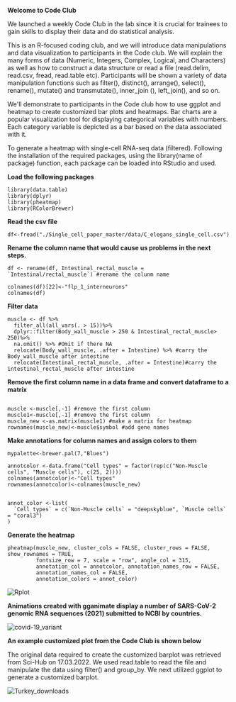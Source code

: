 **Welcome to Code Club**

We launched a weekly Code Club in the lab since it is crucial for trainees to gain skills to display their data and do statistical analysis.

This is an R-focused coding club, and we will introduce data manipulations and data visualization to participants in the Code club. We will explain the many forms of data (Numeric, Integers, Complex, Logical, and Characters) as well as how to construct a data structure or read a file (read.delim, read.csv, fread, read.table etc). Participants will be shown a variety of data manipulation functions such as filter(), distinct(), arrange(), select(), rename(), mutate() and transmutate(), inner_join (), left_join(), and so on.


We'll demonstrate to participants in the Code club how to use ggplot and heatmap to create customized bar plots and heatmaps. Bar charts are a popular visualization tool for displaying categorical variables with numbers. Each category variable is depicted as a bar based on the data associated with it. 


To generate a heatmap with single-cell RNA-seq data (filtered). Following the installation of the required packages, using the library(name of package) function, each package can be loaded into RStudio and used.

**Load the following packages**


```
library(data.table)
library(dplyr)
library(pheatmap)
library(RColorBrewer)

```


**Read the csv file**

```
df<-fread("./Single_cell_paper_master/data/C_elegans_single_cell.csv")
```

**Rename the column name that would cause us problems in the next steps.**

```
df <- rename(df, Intestinal_rectal_muscle = `Intestinal/rectal_muscle`) #rename the colunm name

colnames(df)[22]<-"flp_1_interneurons" 
colnames(df)
```


**Filter data**

```
muscle <- df %>%
  filter_all(all_vars(. > 15))%>%
  dplyr::filter(Body_wall_muscle > 250 & Intestinal_rectal_muscle> 250)%>%
  na.omit() %>% #Omit if there NA
  relocate(Body_wall_muscle, .after = Intestine) %>% #carry the Body_wall_muscle after intestine
  relocate(Intestinal_rectal_muscle, .after = Intestine)#carry the intestinal_rectal_muscle after intestine
```


**Remove the first column name in a data frame and convert dataframe to a matrix**

```

muscle <-muscle[,-1] #remove the first column
muscle1<-muscle[,-1] #remove the first column
muscle_new <-as.matrix(muscle1) #make a matrix for heatmap
rownames(muscle_new)<-muscle$symbol #add gene names

```
**Make annotations  for column names and assign colors to them**

```
mypalette<-brewer.pal(7,"Blues")

annotcolor <-data.frame("Cell types" = factor(rep(c("Non-Muscle cells", "Muscle cells"), c(25, 2))))
colnames(annotcolor)<-"Cell types"
rownames(annotcolor)<-colnames(muscle_new)


annot_color <-list(
  `Cell types` = c(`Non-Muscle cells` = "deepskyblue", `Muscle cells` = "coral3")
)
```

**Generate the heatmap** 

```
pheatmap(muscle_new, cluster_cols = FALSE, cluster_rows = FALSE, show_rownames = TRUE, 
         fontsize_row = 7, scale = "row", angle_col = 315, 
         annotation_col = annotcolor, annotation_names_row = FALSE, 
         annotation_names_col = FALSE,
         annotation_colors = annot_color)
```

![Rplot](https://user-images.githubusercontent.com/12661265/161766453-9479db47-1a30-4008-98c9-e23adb5a9826.png)



**Animations created with gganimate display a number of SARS-CoV-2 genomic RNA sequences (2021) submitted to NCBI by countries.**

![covid-19_variant](https://user-images.githubusercontent.com/12661265/160349923-d7bd0deb-69e4-4545-a5b5-163c969e03d0.gif)


**An example customized plot from the Code Club is shown below**

The original data required to create the customized barplot was retrieved from Sci-Hub on 17.03.2022. We used read.table to read the file and manipulate the data using filter() and group_by. We next utilized ggplot to generate a customized barplot. 


![Turkey_downloads](https://user-images.githubusercontent.com/12661265/158946046-d4e025b5-5a24-4bc0-a965-6dcbcf1df47f.png)






